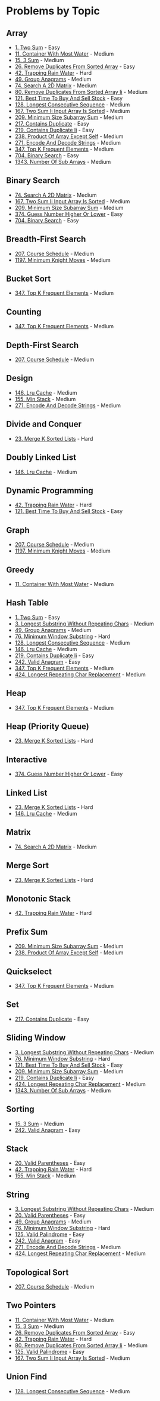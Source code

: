 # Problems by Topic

## Array
- [1. Two Sum](../solutions/p0001_two_sum.py) - Easy
- [11. Container With Most Water](../solutions/p0011_container_with_most_water.py) - Medium
- [15. 3 Sum](../solutions/p0015_3_sum.py) - Medium
- [26. Remove Duplicates From Sorted Array](../solutions/p0026_remove_duplicates_from_sorted_array.py) - Easy
- [42. Trapping Rain Water](../solutions/p0042_trapping_rain_water.py) - Hard
- [49. Group Anagrams](../solutions/p0049_group_anagrams.py) - Medium
- [74. Search A 2D Matrix](../solutions/p0074_search_a_2D_matrix.py) - Medium
- [80. Remove Duplicates From Sorted Array Ii](../solutions/p0080_remove_duplicates_from_sorted_array_ii.py) - Medium
- [121. Best Time To Buy And Sell Stock](../solutions/p0121_best_time_to_buy_and_sell_stock.py) - Easy
- [128. Longest Consecutive Sequence](../solutions/p0128_longest_consecutive_sequence.py) - Medium
- [167. Two Sum Ii Input Array Is Sorted](../solutions/p0167_two_sum_ii_input_array_is_sorted.py) - Medium
- [209. Minimum Size Subarray Sum](../solutions/p0209_minimum_size_subarray_sum.py) - Medium
- [217. Contains Duplicate](../solutions/p0217_contains_duplicate.py) - Easy
- [219. Contains Duplicate Ii](../solutions/p0219_contains_duplicate_ii.py) - Easy
- [238. Product Of Array Except Self](../solutions/p0238_product_of_array_except_self.py) - Medium
- [271. Encode And Decode Strings](../solutions/p0271_encode_and_decode_strings.py) - Medium
- [347. Top K Frequent Elements](../solutions/p0347_top_k_frequent_elements.py) - Medium
- [704. Binary Search](../solutions/p0704_binary_search.py) - Easy
- [1343. Number Of Sub Arrays](../solutions/p1343_number_of_sub_arrays.py) - Medium

## Binary Search
- [74. Search A 2D Matrix](../solutions/p0074_search_a_2D_matrix.py) - Medium
- [167. Two Sum Ii Input Array Is Sorted](../solutions/p0167_two_sum_ii_input_array_is_sorted.py) - Medium
- [209. Minimum Size Subarray Sum](../solutions/p0209_minimum_size_subarray_sum.py) - Medium
- [374. Guess Number Higher Or Lower](../solutions/p0374_guess_number_higher_or_lower.py) - Easy
- [704. Binary Search](../solutions/p0704_binary_search.py) - Easy

## Breadth-First Search
- [207. Course Schedule](../solutions/p0207_course_schedule.py) - Medium
- [1197. Minimum Knight Moves](../solutions/p1197_minimum_knight_moves.py) - Medium

## Bucket Sort
- [347. Top K Frequent Elements](../solutions/p0347_top_k_frequent_elements.py) - Medium

## Counting
- [347. Top K Frequent Elements](../solutions/p0347_top_k_frequent_elements.py) - Medium

## Depth-First Search
- [207. Course Schedule](../solutions/p0207_course_schedule.py) - Medium

## Design
- [146. Lru Cache](../solutions/p0146_lru_cache.py) - Medium
- [155. Min Stack](../solutions/p0155_min_stack.py) - Medium
- [271. Encode And Decode Strings](../solutions/p0271_encode_and_decode_strings.py) - Medium

## Divide and Conquer
- [23. Merge K Sorted Lists](../solutions/p0023_merge_k_sorted_lists.py) - Hard

## Doubly Linked List
- [146. Lru Cache](../solutions/p0146_lru_cache.py) - Medium

## Dynamic Programming
- [42. Trapping Rain Water](../solutions/p0042_trapping_rain_water.py) - Hard
- [121. Best Time To Buy And Sell Stock](../solutions/p0121_best_time_to_buy_and_sell_stock.py) - Easy

## Graph
- [207. Course Schedule](../solutions/p0207_course_schedule.py) - Medium
- [1197. Minimum Knight Moves](../solutions/p1197_minimum_knight_moves.py) - Medium

## Greedy
- [11. Container With Most Water](../solutions/p0011_container_with_most_water.py) - Medium

## Hash Table
- [1. Two Sum](../solutions/p0001_two_sum.py) - Easy
- [3. Longest Substring Without Repeating Chars](../solutions/p0003_longest_substring_without_repeating_chars.py) - Medium
- [49. Group Anagrams](../solutions/p0049_group_anagrams.py) - Medium
- [76. Minimum Window Substring](../solutions/p0076_minimum_window_substring.py) - Hard
- [128. Longest Consecutive Sequence](../solutions/p0128_longest_consecutive_sequence.py) - Medium
- [146. Lru Cache](../solutions/p0146_lru_cache.py) - Medium
- [219. Contains Duplicate Ii](../solutions/p0219_contains_duplicate_ii.py) - Easy
- [242. Valid Anagram](../solutions/p0242_valid_anagram.py) - Easy
- [347. Top K Frequent Elements](../solutions/p0347_top_k_frequent_elements.py) - Medium
- [424. Longest Repeating Char Replacement](../solutions/p0424_longest_repeating_char_replacement.py) - Medium

## Heap
- [347. Top K Frequent Elements](../solutions/p0347_top_k_frequent_elements.py) - Medium

## Heap (Priority Queue)
- [23. Merge K Sorted Lists](../solutions/p0023_merge_k_sorted_lists.py) - Hard

## Interactive
- [374. Guess Number Higher Or Lower](../solutions/p0374_guess_number_higher_or_lower.py) - Easy

## Linked List
- [23. Merge K Sorted Lists](../solutions/p0023_merge_k_sorted_lists.py) - Hard
- [146. Lru Cache](../solutions/p0146_lru_cache.py) - Medium

## Matrix
- [74. Search A 2D Matrix](../solutions/p0074_search_a_2D_matrix.py) - Medium

## Merge Sort
- [23. Merge K Sorted Lists](../solutions/p0023_merge_k_sorted_lists.py) - Hard

## Monotonic Stack
- [42. Trapping Rain Water](../solutions/p0042_trapping_rain_water.py) - Hard

## Prefix Sum
- [209. Minimum Size Subarray Sum](../solutions/p0209_minimum_size_subarray_sum.py) - Medium
- [238. Product Of Array Except Self](../solutions/p0238_product_of_array_except_self.py) - Medium

## Quickselect
- [347. Top K Frequent Elements](../solutions/p0347_top_k_frequent_elements.py) - Medium

## Set
- [217. Contains Duplicate](../solutions/p0217_contains_duplicate.py) - Easy

## Sliding Window
- [3. Longest Substring Without Repeating Chars](../solutions/p0003_longest_substring_without_repeating_chars.py) - Medium
- [76. Minimum Window Substring](../solutions/p0076_minimum_window_substring.py) - Hard
- [121. Best Time To Buy And Sell Stock](../solutions/p0121_best_time_to_buy_and_sell_stock.py) - Easy
- [209. Minimum Size Subarray Sum](../solutions/p0209_minimum_size_subarray_sum.py) - Medium
- [219. Contains Duplicate Ii](../solutions/p0219_contains_duplicate_ii.py) - Easy
- [424. Longest Repeating Char Replacement](../solutions/p0424_longest_repeating_char_replacement.py) - Medium
- [1343. Number Of Sub Arrays](../solutions/p1343_number_of_sub_arrays.py) - Medium

## Sorting
- [15. 3 Sum](../solutions/p0015_3_sum.py) - Medium
- [242. Valid Anagram](../solutions/p0242_valid_anagram.py) - Easy

## Stack
- [20. Valid Parentheses](../solutions/p0020_valid_parentheses.py) - Easy
- [42. Trapping Rain Water](../solutions/p0042_trapping_rain_water.py) - Hard
- [155. Min Stack](../solutions/p0155_min_stack.py) - Medium

## String
- [3. Longest Substring Without Repeating Chars](../solutions/p0003_longest_substring_without_repeating_chars.py) - Medium
- [20. Valid Parentheses](../solutions/p0020_valid_parentheses.py) - Easy
- [49. Group Anagrams](../solutions/p0049_group_anagrams.py) - Medium
- [76. Minimum Window Substring](../solutions/p0076_minimum_window_substring.py) - Hard
- [125. Valid Palindrome](../solutions/p0125_valid_palindrome.py) - Easy
- [242. Valid Anagram](../solutions/p0242_valid_anagram.py) - Easy
- [271. Encode And Decode Strings](../solutions/p0271_encode_and_decode_strings.py) - Medium
- [424. Longest Repeating Char Replacement](../solutions/p0424_longest_repeating_char_replacement.py) - Medium

## Topological Sort
- [207. Course Schedule](../solutions/p0207_course_schedule.py) - Medium

## Two Pointers
- [11. Container With Most Water](../solutions/p0011_container_with_most_water.py) - Medium
- [15. 3 Sum](../solutions/p0015_3_sum.py) - Medium
- [26. Remove Duplicates From Sorted Array](../solutions/p0026_remove_duplicates_from_sorted_array.py) - Easy
- [42. Trapping Rain Water](../solutions/p0042_trapping_rain_water.py) - Hard
- [80. Remove Duplicates From Sorted Array Ii](../solutions/p0080_remove_duplicates_from_sorted_array_ii.py) - Medium
- [125. Valid Palindrome](../solutions/p0125_valid_palindrome.py) - Easy
- [167. Two Sum Ii Input Array Is Sorted](../solutions/p0167_two_sum_ii_input_array_is_sorted.py) - Medium

## Union Find
- [128. Longest Consecutive Sequence](../solutions/p0128_longest_consecutive_sequence.py) - Medium

